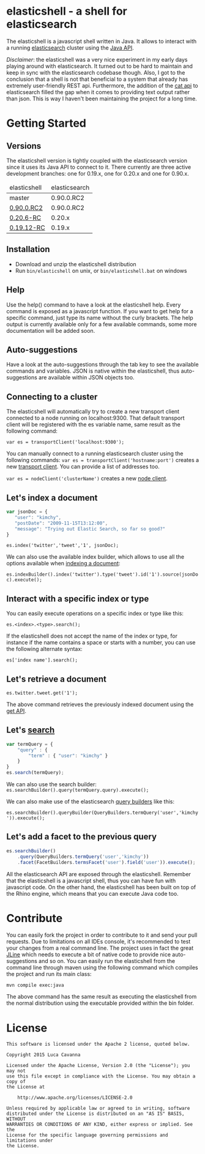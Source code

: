 elasticshell - a shell for elasticsearch
==============================

The elasticshell is a javascript shell written in Java.
It allows to interact with a running [elasticsearch](http://www.elasticsearch.org) cluster using the [Java API](http://www.elasticsearch.org/guide/reference/java-api/).

*Disclaimer*: the elasticshell was a very nice experiment in my early days playing around with elasticsearch. It turned out to be hard to maintain and keep in sync with the elasticsearch codebase though. Also, I got to the conclusion that a shell is not that beneficial to a system that already has extremely user-friendly REST api. Furthermore, the addition of the [cat api](http://www.elastic.co/guide/en/elasticsearch/reference/current/cat.html) to elasticsearch filled the gap when it comes to providing text output rather than json. This is way I haven't been maintaining the project for a long time.

Getting Started
==============================

Versions
------------------------------

The elasticshell version is tightly coupled with the elasticsearch version since it uses its Java API to connect to it.
There currently are three active development branches: one for 0.19.x, one for 0.20.x and one for 0.90.x.

<table>
	<thead>
		<tr>
			<td>elasticshell</td>
			<td>elasticsearch</td>
		</tr>
	</thead>
	<tbody>
	    <tr>
            <td>master</td>
            <td>0.90.0.RC2</td>
        </tr>
        <tr>
            <td><a href="http://dl.bintray.com/content/javanna/elasticsearch-tools/release/org/elasticsearch/elasticshell/0.90.0.RC2/elasticshell-0.90.0.RC2.zip?direct">0.90.0.RC2</a></td>
            <td>0.90.0.RC2</td>
        </tr>
		<tr>
            <td><a href="http://dl.bintray.com/content/javanna/elasticsearch-tools/release/org/elasticsearch/elasticshell/0.20.6-RC/elasticshell-0.20.6-RC.zip?direct">0.20.6-RC</a></td>
            <td>0.20.x</td>
        </tr>
		<tr>
            <td><a href="http://dl.bintray.com/content/javanna/elasticsearch-tools/release/org/elasticsearch/elasticshell/0.19.12-RC/elasticshell-0.19.12-RC.zip?direct">0.19.12-RC</a></td>
        	<td>0.19.x</td>
        </tr>
	</tbody>
</table>

Installation
------------------------------

* Download and unzip the elasticshell distribution
* Run `bin/elasticshell` on unix, or `bin/elasticshell.bat` on windows

Help
------------------------------

Use the help() command to have a look at the elasticshell help.
Every command is exposed as a javascript function. If you want to get help for a specific command, just type its name without the curly brackets. The help output is currently available only for a few available commands, some more documentation will be added soon.

Auto-suggestions
------------------------------

Have a look at the auto-suggestions through the tab key to see the available commands and variables. JSON is native within the elasticshell, thus auto-suggestions are available within JSON objects too.

Connecting to a cluster
------------------------------

The elasticshell will automatically try to create a new transport client connected to a node running on localhost:9300. That default transport client will be registered with the es variable name, same result as the following command:

`var es = transportClient('localhost:9300');`


You can manually connect to a running elasticsearch cluster using the following commands:
`var es = transportClient('hostname:port')` creates a new [transport client](http://www.elasticsearch.org/guide/reference/java-api/client.html). You can provide a list of addresses too.

`var es = nodeClient('clusterName')` creates a new [node client](http://www.elasticsearch.org/guide/reference/java-api/client.html).

Let's index a document
------------------------------

```javascript
var jsonDoc = {
   "user": "kimchy",
   "postDate": "2009-11-15T13:12:00",
   "message": "Trying out Elastic Search, so far so good?"
}
```

`es.index('twitter','tweet','1', jsonDoc);`

We can also use the available index builder, which allows to use all the options available when [indexing a document](http://www.elasticsearch.org/guide/reference/api/index_.html):

`es.indexBuilder().index('twitter').type('tweet').id('1').source(jsonDoc).execute();`

Interact with a specific index or type
------------------------------

You can easily execute operations on a specific index or type like this:

`es.<index>.<type>.search();`

If the elasticshell does not accept the name of the index or type, for instance if the name contains a space or starts with a number, you can use the following alternate syntax:

`es['index name'].search();`


Let's retrieve a document
------------------------------

`es.twitter.tweet.get('1');`

The above command retrieves the previously indexed document using the [get API](http://www.elasticsearch.org/guide/reference/api/get.html).

Let's [search](http://www.elasticsearch.org/guide/reference/api/search/)
------------------------------

```javascript
var termQuery = {
    "query" : {
        "term" : { "user": "kimchy" }
    }
}
es.search(termQuery);
```

We can also use the search builder:
`es.searchBuilder().query(termQuery.query).execute();`

We can also make use of the elasticsearch [query builders](http://www.elasticsearch.org/guide/reference/java-api/query-dsl-queries.html) like this:

`es.searchBuilder().queryBuilder(QueryBuilders.termQuery('user','kimchy')).execute();`

Let's add a facet to the previous query
------------------------------

```javascript
es.searchBuilder()
    .query(QueryBuilders.termQuery('user','kimchy'))
    .facet(FacetBuilders.termsFacet('user').field('user')).execute();
```

All the elasticsearch API are exposed through the elasticshell.
Remember that the elasticshell is a javascript shell, thus you can have fun with javascript code.
On the other hand, the elasticshell has been built on top of the Rhino engine, which means that you can execute Java code too.

Contribute
=======

You can easily fork the project in order to contribute to it and send your pull requests.
Due to limitations on all IDEs console, it's recommended to test your changes from a real command line. The project uses in fact the great [JLine](https://github.com/jline/jline2) which needs to execute a bit of native code to provide nice auto-suggestions and so on.
You can easily run the elasticshell from the command line through maven using the following command which compiles the project and run its main class:

```mvn compile exec:java```

The above command has the same result as executing the elasticshell from the normal distribution using the executable provided within the bin folder.

License
=======

```
This software is licensed under the Apache 2 license, quoted below.

Copyright 2015 Luca Cavanna

Licensed under the Apache License, Version 2.0 (the "License"); you may not
use this file except in compliance with the License. You may obtain a copy of
the License at

    http://www.apache.org/licenses/LICENSE-2.0

Unless required by applicable law or agreed to in writing, software
distributed under the License is distributed on an "AS IS" BASIS, WITHOUT
WARRANTIES OR CONDITIONS OF ANY KIND, either express or implied. See the
License for the specific language governing permissions and limitations under
the License.
```
